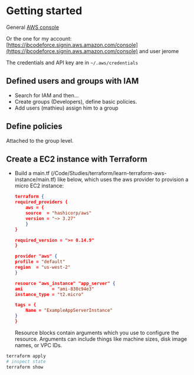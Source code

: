 # Getting started

General [AWS console](https://us-west-1.console.aws.amazon.com/)

Or the one for my account: [https://jbcodeforce.signin.aws.amazon.com/console](https://jbcodeforce.signin.aws.amazon.com/console)
and user jerome

The credentials and API key are in `~/.aws/credentials`

## Defined users and groups with IAM

* Search for IAM and then...
* Create groups (Developers), define basic policies.
* Add users (mathieu) assign him to a group

## Define policies

Attached to the group level.


## Create a EC2 instance with Terraform

* Build a main.tf (/Code/Studies/terraform/learn-terraform-aws-instance/main.tf) like below, which uses the aws provider
to provision a micro EC2 instance:

    ```json
    terraform {
    required_providers {
        aws = {
        source  = "hashicorp/aws"
        version = "~> 3.27"
        }
    }

    required_version = ">= 0.14.9"
    }

    provider "aws" {
    profile = "default"
    region  = "us-west-2"
    }

    resource "aws_instance" "app_server" {
    ami           = "ami-830c94e3"
    instance_type = "t2.micro"

    tags = {
        Name = "ExampleAppServerInstance"
    }
    }

    ```

    Resource blocks contain arguments which you use to configure the resource. Arguments can include things like machine sizes, disk image names, or VPC IDs.

```sh
terraform apply
# inspect state
terraform show
```
